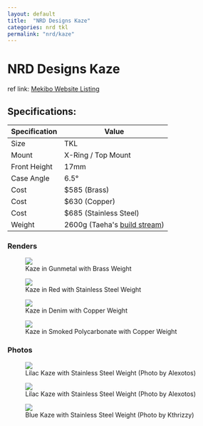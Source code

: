 ```yaml
---
layout: default
title:  "NRD Designs Kaze"
categories: nrd tkl
permalink: "nrd/kaze"
---
```

# NRD Designs Kaze

ref link: [Mekibo Website Listing](https://mekibo.com/collections/keyboard-kits/products/mekibo-x-nrd-kaze)

## Specifications:

| Specification | Value |
|---|---|
| Size | TKL |
| Mount | X-Ring / Top Mount |
| Front Height | 17mm |
| Case Angle | 6.5° |
| Cost | $585 (Brass) |
| Cost | $630 (Copper) |
| Cost | $685 (Stainless Steel) |
| Weight | 2600g (Taeha's [build stream](https://youtu.be/CfsPS026p9M?t=8936)) |

### Renders
<figure>
  <img src="{{ 'assets/images/nrd/kaze/kaze-gunmetal.png' | relative_url }}">
  <figcaption>Kaze in Gunmetal with Brass Weight</figcaption>
</figure>

<figure>
  <img src="{{ 'assets/images/nrd/kaze/kaze-red.png' | relative_url }}">
  <figcaption>Kaze in Red with Stainless Steel Weight</figcaption>
</figure>

<figure>
  <img src="{{ 'assets/images/nrd/kaze/kaze-denim.png' | relative_url }}">
  <figcaption>Kaze in Denim with Copper Weight</figcaption>
</figure>

<figure>
  <img src="{{ 'assets/images/nrd/kaze/kaze-smoked-pc.png' | relative_url }}">
  <figcaption>Kaze in Smoked Polycarbonate with Copper Weight</figcaption>
</figure>

### Photos
<figure>
  <img src="{{ 'assets/images/nrd/kaze/kaze-alexotos-1.png' | relative_url }}">
  <figcaption>Lilac Kaze with Stainless Steel Weight (Photo by Alexotos)</figcaption>
</figure>

<figure>
  <img src="{{ 'assets/images/nrd/kaze/kaze-alexotos-2.png' | relative_url }}">
  <figcaption>Lilac Kaze with Stainless Steel Weight (Photo by Alexotos)</figcaption>
</figure>

<figure>
  <img src="{{ 'assets/images/nrd/kaze/kaze-blue-ss-rear.png' | relative_url }}">
  <figcaption>Blue Kaze with Stainless Steel Weight (Photo by Kthrizzy)</figcaption>
</figure>
